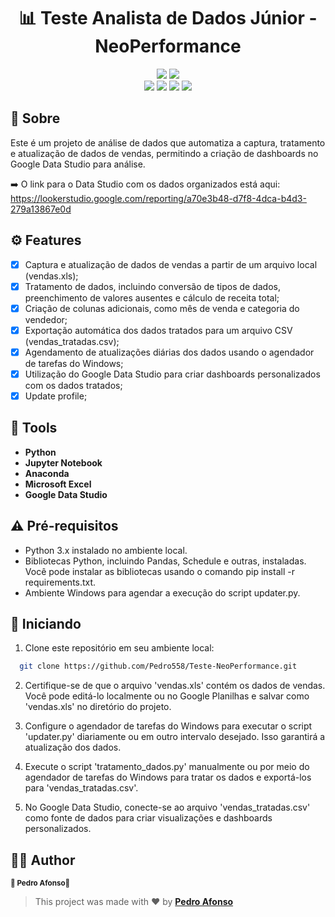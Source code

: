 <h1 align="center">
  📊 Teste Analista de Dados Júnior - NeoPerformance
</h1>

<p align="center">
  <img src="https://img.shields.io/static/v1?label=license&message=ISC&color=8022F5&style=flat">
  <a href="https://www.linkedin.com/in/pedro-afonso-lkdn/"><img src="https://img.shields.io/static/v1?label=made%20by&message=Pedro&color=4B00A8&style=flat"></a>
  <br/>
  <img src="https://img.shields.io/badge/-Jupyter-F37626?logo=jupyter&logoColor=white&style=for-the-badge">
  <img src="https://img.shields.io/badge/-Python-3776AB?logo=python&logoColor=white&style=for-the-badge">
  <img src="https://img.shields.io/badge/-Microsoft%20Excel-217346?logo=microsoft-excel&logoColor=white&style=for-the-badge">
  <img src="https://img.shields.io/badge/-Anaconda-44A833?logo=anaconda&logoColor=white&style=for-the-badge">
  
</p>

## :open_book: Sobre
Este é um projeto de análise de dados que automatiza a captura, tratamento e atualização de dados de vendas, permitindo a criação de dashboards no Google Data Studio para análise.

➡️ O link para o Data Studio com os dados organizados está aqui: https://lookerstudio.google.com/reporting/a70e3b48-d7f8-4dca-b4d3-279a13867e0d

## :gear: Features
- [x] Captura e atualização de dados de vendas a partir de um arquivo local (vendas.xls);
- [x] Tratamento de dados, incluindo conversão de tipos de dados, preenchimento de valores ausentes e cálculo de receita total;
- [x] Criação de colunas adicionais, como mês de venda e categoria do vendedor;
- [x] Exportação automática dos dados tratados para um arquivo CSV (vendas_tratadas.csv);
- [x] Agendamento de atualizações diárias dos dados usando o agendador de tarefas do Windows;
- [x] Utilização do Google Data Studio para criar dashboards personalizados com os dados tratados;
- [x] Update profile;

## 🧰 Tools
- **Python**
- **Jupyter Notebook**
- **Anaconda**
- **Microsoft Excel**
- **Google Data Studio**

## ⚠️ Pré-requisitos
  - Python 3.x instalado no ambiente local.
  - Bibliotecas Python, incluindo Pandas, Schedule e outras, instaladas. Você pode instalar as bibliotecas usando o comando pip install -r requirements.txt.
  - Ambiente Windows para agendar a execução do script updater.py.

## 🚀 Iniciando
1. Clone este repositório em seu ambiente local:

```bash
  git clone https://github.com/Pedro558/Teste-NeoPerformance.git
```
2. Certifique-se de que o arquivo 'vendas.xls' contém os dados de vendas. Você pode editá-lo localmente ou no Google Planilhas e salvar como 'vendas.xls' no diretório do projeto.

3. Configure o agendador de tarefas do Windows para executar o script 'updater.py' diariamente ou em outro intervalo desejado. Isso garantirá a atualização dos dados.

4. Execute o script 'tratamento_dados.py' manualmente ou por meio do agendador de tarefas do Windows para tratar os dados e exportá-los para 'vendas_tratadas.csv'.

5. No Google Data Studio, conecte-se ao arquivo 'vendas_tratadas.csv' como fonte de dados para criar visualizações e dashboards personalizados.

## 🦸‍♂️ Author
<p>
 <sub><strong>🌟 Pedro Afonso🌟</strong></sub>
</p>

>This project was made with ❤️ by **[Pedro Afonso](https://www.linkedin.com/in/pedro-afonso-lkdn/)**





